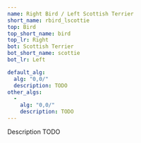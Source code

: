 ```yaml
---
name: Right Bird / Left Scottish Terrier
short_name: rbird_lscottie
top: Bird
top_short_name: bird
top_lr: Right
bot: Scottish Terrier
bot_short_name: scottie
bot_lr: Left

default_alg:
  alg: "0,0/"
  description: TODO
other_algs:
  -
    alg: "0,0/"
    description: TODO
---
```


Description TODO

